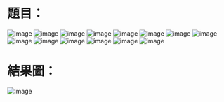 # 題目：
![image](https://github.com/kokoming/data-structure-HW/blob/master/%E8%B3%87%E7%B5%90HW4/%E9%A1%8C%E7%9B%AE/knight%20(1).png)
![image](https://github.com/kokoming/data-structure-HW/blob/master/%E8%B3%87%E7%B5%90HW4/%E9%A1%8C%E7%9B%AE/knight%20(2).png)
![image](https://github.com/kokoming/data-structure-HW/blob/master/%E8%B3%87%E7%B5%90HW4/%E9%A1%8C%E7%9B%AE/knight%20(3).png)
![image](https://github.com/kokoming/data-structure-HW/blob/master/%E8%B3%87%E7%B5%90HW4/%E9%A1%8C%E7%9B%AE/knight%20(4).png)
![image](https://github.com/kokoming/data-structure-HW/blob/master/%E8%B3%87%E7%B5%90HW4/%E9%A1%8C%E7%9B%AE/knight%20(5).png)
![image](https://github.com/kokoming/data-structure-HW/blob/master/%E8%B3%87%E7%B5%90HW4/%E9%A1%8C%E7%9B%AE/knight%20(6).png)
![image](https://github.com/kokoming/data-structure-HW/blob/master/%E8%B3%87%E7%B5%90HW4/%E9%A1%8C%E7%9B%AE/knight%20(7).png)
![image](https://github.com/kokoming/data-structure-HW/blob/master/%E8%B3%87%E7%B5%90HW4/%E9%A1%8C%E7%9B%AE/knight%20(8).png)
![image](https://github.com/kokoming/data-structure-HW/blob/master/%E8%B3%87%E7%B5%90HW4/%E9%A1%8C%E7%9B%AE/knight%20(9).png)
![image](https://github.com/kokoming/data-structure-HW/blob/master/%E8%B3%87%E7%B5%90HW4/%E9%A1%8C%E7%9B%AE/knight%20(10).png)
![image](https://github.com/kokoming/data-structure-HW/blob/master/%E8%B3%87%E7%B5%90HW4/%E9%A1%8C%E7%9B%AE/knight%20(11).png)
![image](https://github.com/kokoming/data-structure-HW/blob/master/%E8%B3%87%E7%B5%90HW4/%E9%A1%8C%E7%9B%AE/knight%20(12).png)
![image](https://github.com/kokoming/data-structure-HW/blob/master/%E8%B3%87%E7%B5%90HW4/%E9%A1%8C%E7%9B%AE/knight%20(13).png)
![image](https://github.com/kokoming/data-structure-HW/blob/master/%E8%B3%87%E7%B5%90HW4/%E9%A1%8C%E7%9B%AE/knight%20(14).png)
# 結果圖：
![image](https://github.com/kokoming/data-structure-HW/blob/master/%E8%B3%87%E7%B5%90HW4/HW4_result.png)
